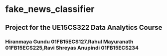 # fake_news_classifier
## Project for the UE15CS322 Data Analytics Course
### Hiranmaya Gundu 01FB15ECS127,Rahul Mayuranath 01FB15ECS225,Ravi Shreyas Anupindi 01FB15ECS234

